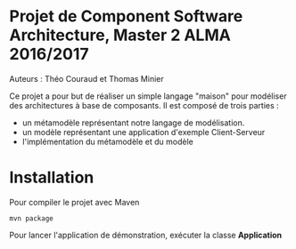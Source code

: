 # Projet de Component Software Architecture, Master 2 ALMA 2016/2017
Auteurs : Théo Couraud et Thomas Minier

Ce projet a pour but de réaliser un simple langage "maison" pour modéliser des architectures à base de composants.
Il est composé de trois parties :
* un métamodèle représentant notre langage de modélisation.
* un modèle représentant une application d'exemple Client-Serveur
* l'implémentation du métamodèle et du modèle

# Installation
Pour compiler le projet avec Maven
```
mvn package
```

Pour lancer l'application de démonstration, exécuter la classe **Application**